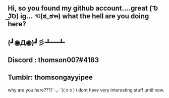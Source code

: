## Hi, so you found my github account....great ( ͝סּ ͜ʖ͡סּ) ig... ☜(ಠ_ಠ☜) what the hell are you doing here?

## (┛◉Д◉)┛彡┻━┻

## Discord : thomson007#4183
## Tumblr: thomsongayyipee

















why are you here???(´･_･`)( ಠ ಠ )
i dont have very interesting stuff until now. 

